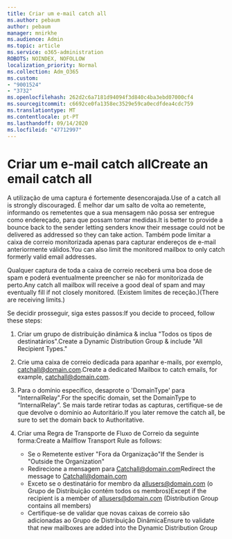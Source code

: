 ```yaml
---
title: Criar um e-mail catch all
ms.author: pebaum
author: pebaum
manager: mnirkhe
ms.audience: Admin
ms.topic: article
ms.service: o365-administration
ROBOTS: NOINDEX, NOFOLLOW
localization_priority: Normal
ms.collection: Adm_O365
ms.custom:
- "9001524"
- "3732"
ms.openlocfilehash: 262d2c6a7181d94094f3d840c4ba3ebd07000cf4
ms.sourcegitcommit: c6692ce0fa1358ec3529e59ca0ecdfdea4cdc759
ms.translationtype: MT
ms.contentlocale: pt-PT
ms.lasthandoff: 09/14/2020
ms.locfileid: "47712997"
---
```

# <a name="create-an-email-catch-all"></a><span data-ttu-id="1aea9-102">Criar um e-mail catch all</span><span class="sxs-lookup"><span data-stu-id="1aea9-102">Create an email catch all</span></span>

<span data-ttu-id="1aea9-103">A utilização de uma captura é fortemente desencorajada.</span><span class="sxs-lookup"><span data-stu-id="1aea9-103">Use of a catch all is strongly discouraged.</span></span> <span data-ttu-id="1aea9-104">É melhor dar um salto de volta ao remetente, informando os remetentes que a sua mensagem não possa ser entregue como endereçado, para que possam tomar medidas.</span><span class="sxs-lookup"><span data-stu-id="1aea9-104">It is better to provide a bounce back to the sender letting senders know their message could not be delivered as addressed so they can take action.</span></span> <span data-ttu-id="1aea9-105">Também pode limitar a caixa de correio monitorizada apenas para capturar endereços de e-mail anteriormente válidos.</span><span class="sxs-lookup"><span data-stu-id="1aea9-105">You can also limit the monitored mailbox to only catch formerly valid email addresses.</span></span> 

<span data-ttu-id="1aea9-106">Qualquer captura de toda a caixa de correio receberá uma boa dose de spam e poderá eventualmente preencher se não for monitorizada de perto.</span><span class="sxs-lookup"><span data-stu-id="1aea9-106">Any catch all mailbox will receive a good deal of spam and may eventually fill if not closely monitored.</span></span> <span data-ttu-id="1aea9-107">(Existem limites de receção.)</span><span class="sxs-lookup"><span data-stu-id="1aea9-107">(There are receiving limits.)</span></span> 

<span data-ttu-id="1aea9-108">Se decidir prosseguir, siga estes passos:</span><span class="sxs-lookup"><span data-stu-id="1aea9-108">If you decide to proceed, follow these steps:</span></span>

1. <span data-ttu-id="1aea9-109">Criar um grupo de distribuição dinâmica & inclua "Todos os tipos de destinatários".</span><span class="sxs-lookup"><span data-stu-id="1aea9-109">Create a Dynamic Distribution Group & include "All Recipient Types."</span></span>

2. <span data-ttu-id="1aea9-110">Crie uma caixa de correio dedicada para apanhar e-mails, por exemplo, catchall@domain.com.</span><span class="sxs-lookup"><span data-stu-id="1aea9-110">Create a dedicated Mailbox to catch emails, for example, catchall@domain.com.</span></span>

3. <span data-ttu-id="1aea9-111">Para o domínio específico, desaprote o 'DomainType' para "InternalRelay".</span><span class="sxs-lookup"><span data-stu-id="1aea9-111">For the specific domain, set the DomainType to “InternalRelay”.</span></span> <span data-ttu-id="1aea9-112">Se mais tarde retirar todas as capturas, certifique-se de que devolve o domínio ao Autoritário.</span><span class="sxs-lookup"><span data-stu-id="1aea9-112">If you later remove the catch all, be sure to set the domain back to Authoritative.</span></span>

4. <span data-ttu-id="1aea9-113">Criar uma Regra de Transporte de Fluxo de Correio da seguinte forma:</span><span class="sxs-lookup"><span data-stu-id="1aea9-113">Create a Mailflow Transport Rule as follows:</span></span>

    - <span data-ttu-id="1aea9-114">Se o Remetente estiver "Fora da Organização"</span><span class="sxs-lookup"><span data-stu-id="1aea9-114">If the Sender is "Outside the Organization"</span></span>
    - <span data-ttu-id="1aea9-115">Redirecione a mensagem para Catchall@domain.com</span><span class="sxs-lookup"><span data-stu-id="1aea9-115">Redirect the message to Catchall@domain.com</span></span>
    - <span data-ttu-id="1aea9-116">Exceto se o destinatário for membro da allusers@domain.com (o Grupo de Distribuição contém todos os membros)</span><span class="sxs-lookup"><span data-stu-id="1aea9-116">Except if the recipient is a member of allusers@domain.com (Distribution Group contains all members)</span></span>
    - <span data-ttu-id="1aea9-117">Certifique-se de validar que novas caixas de correio são adicionadas ao Grupo de Distribuição Dinâmica</span><span class="sxs-lookup"><span data-stu-id="1aea9-117">Ensure to validate that new mailboxes are added into the Dynamic Distribution Group</span></span>
